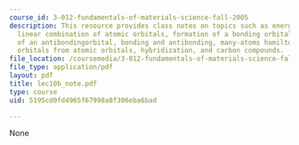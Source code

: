 ```yaml
---
course_id: 3-012-fundamentals-of-materials-science-fall-2005
description: This resource provides class notes on topics such as energy of a molecule,
  linear combination of atomic orbitals, formation of a bonding orbital, formation
  of an antibondingorbital, bonding and antibonding, many-atoms hamiltonian, molecular
  orbitals from atomic orbitals, hybridization, and carbon compounds.
file_location: /coursemedia/3-012-fundamentals-of-materials-science-fall-2005/5195cd0fd4965f67998a8f306eba6bad_lec10b_note.pdf
file_type: application/pdf
layout: pdf
title: lec10b_note.pdf
type: course
uid: 5195cd0fd4965f67998a8f306eba6bad

---
```

None